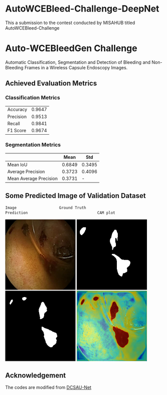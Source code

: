 # AutoWCEBleed-Challenge-DeepNet
This a submission to the contest conducted by MISAHUB titled AutoWCEBleed-Challenge

# Auto-WCEBleedGen Challenge
Automatic Classification, Segmentation and Detection of Bleeding and Non-Bleeding Frames in a Wireless Capsule Endoscopy Images.

## Achieved Evaluation Metrics 

### Classification Metrics

|               |          |
|---------------|----------|
| Accuracy      | 0.9647   |
| Precision     | 0.9513   |
| Recall        | 0.9841   |
| F1 Score      | 0.9674   |

### Segmentation Metrics
|                           |   Mean | Std    |
|---------------------------|--------|--------|
| Mean IoU                  | 0.6849 | 0.3495 |
| Average Precision         | 0.3723 | 0.4096 |
| Mean Average Precision    | 0.3731 |    -   |


## Some Predicted Image of Validation Dataset

    Image                   Ground Truth                          Prediction                               CAM plot    
![Bleeding](best_predict_on_val/0.png) ![Ground Truth](best_predict_on_val/0_ground.png) ![Bleeding Prediction](best_predict_on_val/0_pred.png) ![CAM Plpt](best_predict_on_val/0.png_attention.png)



## Acknowledgement
The codes are modified from [DCSAU-Net](https://github.com/xq141839/DCSAU-Net)
